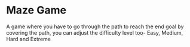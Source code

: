 # Maze Game

A game where you have to go through the path to reach the end goal by covering the path, you can adjust the difficulty level too- Easy, Medium, Hard and Extreme
